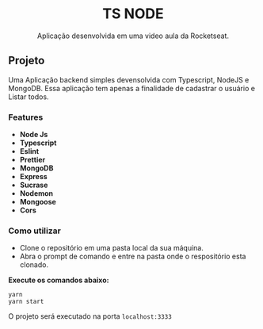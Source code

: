 <h1 align="center"> TS NODE </h1>
<p align="center"> Aplicação desenvolvida em uma video aula da Rocketseat. </p>
 
## Projeto
Uma Aplicação backend simples devensolvida com Typescript, NodeJS e MongoDB.
Essa aplicação tem apenas a finalidade de cadastrar o usuário e Listar todos.

### Features

- **Node Js** 
- **Typescript**
- **Eslint**
- **Prettier**
- **MongoDB**
- **Express**
- **Sucrase**
- **Nodemon**
- **Mongoose**
- **Cors**

### Como utilizar

- Clone o repositório em uma pasta local da sua máquina.
- Abra o prompt de comando e entre na pasta onde o respositório esta clonado.

**Execute os comandos abaixo:**
```
yarn
yarn start
```

O projeto será executado na porta ```localhost:3333```

